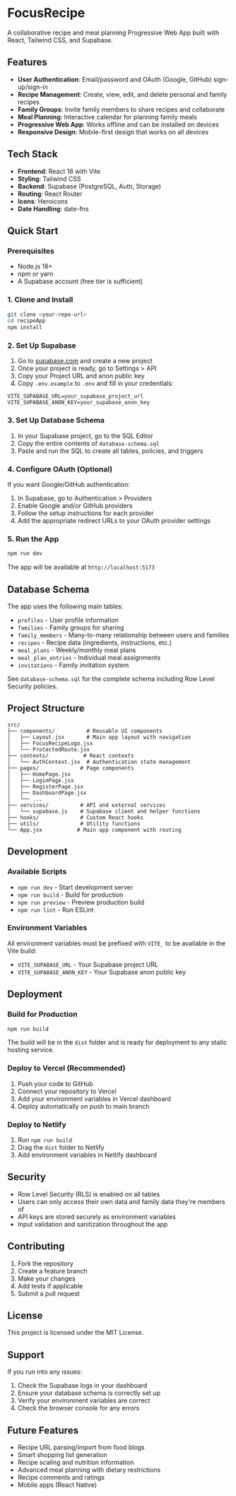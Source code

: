 # FocusRecipe

A collaborative recipe and meal planning Progressive Web App built with React, Tailwind CSS, and Supabase.

## Features

- **User Authentication**: Email/password and OAuth (Google, GitHub) sign-up/sign-in
- **Recipe Management**: Create, view, edit, and delete personal and family recipes
- **Family Groups**: Invite family members to share recipes and collaborate
- **Meal Planning**: Interactive calendar for planning family meals
- **Progressive Web App**: Works offline and can be installed on devices
- **Responsive Design**: Mobile-first design that works on all devices

## Tech Stack

- **Frontend**: React 18 with Vite
- **Styling**: Tailwind CSS
- **Backend**: Supabase (PostgreSQL, Auth, Storage)
- **Routing**: React Router
- **Icons**: Heroicons
- **Date Handling**: date-fns

## Quick Start

### Prerequisites

- Node.js 18+ 
- npm or yarn
- A Supabase account (free tier is sufficient)

### 1. Clone and Install

```bash
git clone <your-repo-url>
cd recipeApp
npm install
```

### 2. Set Up Supabase

1. Go to [supabase.com](https://supabase.com) and create a new project
2. Once your project is ready, go to Settings > API
3. Copy your Project URL and anon public key
4. Copy `.env.example` to `.env` and fill in your credentials:

```env
VITE_SUPABASE_URL=your_supabase_project_url
VITE_SUPABASE_ANON_KEY=your_supabase_anon_key
```

### 3. Set Up Database Schema

1. In your Supabase project, go to the SQL Editor
2. Copy the entire contents of `database-schema.sql`
3. Paste and run the SQL to create all tables, policies, and triggers

### 4. Configure OAuth (Optional)

If you want Google/GitHub authentication:

1. In Supabase, go to Authentication > Providers
2. Enable Google and/or GitHub providers
3. Follow the setup instructions for each provider
4. Add the appropriate redirect URLs to your OAuth provider settings

### 5. Run the App

```bash
npm run dev
```

The app will be available at `http://localhost:5173`

## Database Schema

The app uses the following main tables:

- `profiles` - User profile information
- `families` - Family groups for sharing
- `family_members` - Many-to-many relationship between users and families
- `recipes` - Recipe data (ingredients, instructions, etc.)
- `meal_plans` - Weekly/monthly meal plans
- `meal_plan_entries` - Individual meal assignments
- `invitations` - Family invitation system

See `database-schema.sql` for the complete schema including Row Level Security policies.

## Project Structure

```
src/
├── components/          # Reusable UI components
│   ├── Layout.jsx       # Main app layout with navigation
│   ├── FocusRecipeLogo.jsx
│   └── ProtectedRoute.jsx
├── contexts/           # React contexts
│   └── AuthContext.jsx  # Authentication state management
├── pages/             # Page components
│   ├── HomePage.jsx
│   ├── LoginPage.jsx
│   ├── RegisterPage.jsx
│   ├── DashboardPage.jsx
│   └── ...
├── services/          # API and external services
│   └── supabase.js    # Supabase client and helper functions
├── hooks/             # Custom React hooks
├── utils/             # Utility functions
└── App.jsx           # Main app component with routing
```

## Development

### Available Scripts

- `npm run dev` - Start development server
- `npm run build` - Build for production
- `npm run preview` - Preview production build
- `npm run lint` - Run ESLint

### Environment Variables

All environment variables must be prefixed with `VITE_` to be available in the Vite build:

- `VITE_SUPABASE_URL` - Your Supabase project URL
- `VITE_SUPABASE_ANON_KEY` - Your Supabase anon public key

## Deployment

### Build for Production

```bash
npm run build
```

The build will be in the `dist` folder and is ready for deployment to any static hosting service.

### Deploy to Vercel (Recommended)

1. Push your code to GitHub
2. Connect your repository to Vercel
3. Add your environment variables in Vercel dashboard
4. Deploy automatically on push to main branch

### Deploy to Netlify

1. Run `npm run build`
2. Drag the `dist` folder to Netlify
3. Add environment variables in Netlify dashboard

## Security

- Row Level Security (RLS) is enabled on all tables
- Users can only access their own data and family data they're members of
- API keys are stored securely as environment variables
- Input validation and sanitization throughout the app

## Contributing

1. Fork the repository
2. Create a feature branch
3. Make your changes
4. Add tests if applicable
5. Submit a pull request

## License

This project is licensed under the MIT License.

## Support

If you run into any issues:

1. Check the Supabase logs in your dashboard
2. Ensure your database schema is correctly set up
3. Verify your environment variables are correct
4. Check the browser console for any errors

## Future Features

- Recipe URL parsing/import from food blogs
- Smart shopping list generation
- Recipe scaling and nutrition information
- Advanced meal planning with dietary restrictions
- Recipe comments and ratings
- Mobile apps (React Native)
